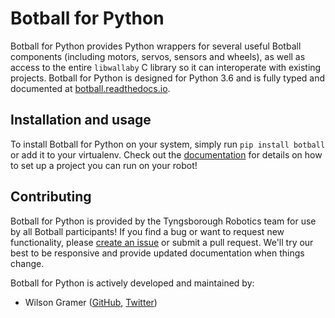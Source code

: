 # Botball for Python

Botball for Python provides Python wrappers for several useful Botball components (including motors, servos, sensors and wheels), as well as access to the entire `libwallaby` C library so it can interoperate with existing projects. Botball for Python is designed for Python 3.6 and is fully typed and documented at [botball.readthedocs.io](https://botball.readthedocs.io).

## Installation and usage

To install Botball for Python on your system, simply run `pip install botball` or add it to your virtualenv. Check out the [documentation](https://botball.readthedocs.io) for details on how to set up a project you can run on your robot!

## Contributing

Botball for Python is provided by the Tyngsborough Robotics team for use by all Botball participants! If you find a bug or want to request new functionality, please [create an issue](https://github.com/tyngsboroughrobotics/botball/issues/new) or submit a pull request. We'll try our best to be responsive and provide updated documentation when things change.

Botball for Python is actively developed and maintained by:

 - Wilson Gramer ([GitHub](https://github.com/Wilsonator5000), [Twitter](https://twitter.com/wgramer03))
